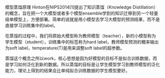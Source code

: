 模型蒸馏原理
Hinton在NIPS2014[1]提出了知识蒸馏（Knowledge Distillation）的概念，旨在把一个大模型或者多个模型ensemble学到的知识迁移到另一个轻量级单模型上，方便部署。简单的说就是用小模型去学习大模型的预测结果，而不是直接学习训练集中的label。

在蒸馏的过程中，我们将原始大模型称为教师模型（teacher），新的小模型称为学生模型（student），训练集中的标签称为hard label，教师模型预测的概率输出为soft label，temperature(T)是用来调整soft label的超参数。

蒸馏这个概念之所以work，核心思想是因为好模型的目标不是拟合训练数据，而是学习如何泛化到新的数据。所以蒸馏的目标是让学生模型学习到教师模型的泛化能力，理论上得到的结果会比单纯拟合训练数据的学生模型要好。
